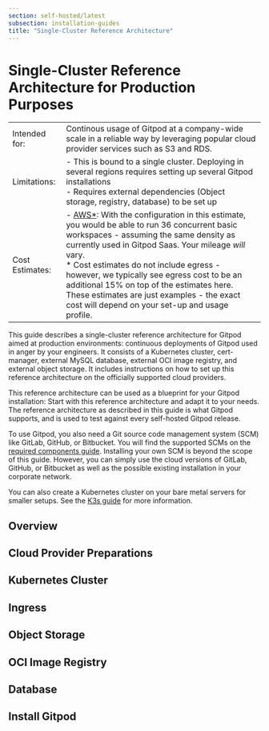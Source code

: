 ```yaml
---
section: self-hosted/latest
subsection: installation-guides
title: "Single-Cluster Reference Architecture"
---
```


<script context="module">
  export const prerender = true;
</script>

<script lang="ts">

  import Overview from "./_chunks/overview.md";
  import Preparations from "./_chunks/preparations.md";
  import Cluster from "./_chunks/cluster.md";
  import Networking from "./_chunks/networking.md";
  import Registry from "./_chunks/registry.md";
  import Database from "./_chunks/database.md";
  import Storage from "./_chunks/storage.md";
  import Install from "./_chunks/install.md";
</script>

# Single-Cluster Reference Architecture for Production Purposes

|                 |                                                                                                                                                                                                                                                                                                                                                                                                                                                                                                                                  |
| --------------- | -------------------------------------------------------------------------------------------------------------------------------------------------------------------------------------------------------------------------------------------------------------------------------------------------------------------------------------------------------------------------------------------------------------------------------------------------------------------------------------------------------------------------------- |
| Intended for:   | Continous usage of Gitpod at a company-wide scale in a reliable way by leveraging popular cloud provider services such as S3 and RDS.                                                                                                                                                                                                                                                                                                                                                                                            |
| Limitations:    | - This is bound to a single cluster. Deploying in several regions requires setting up several Gitpod installations <br /> - Requires external dependencies (Object storage, registry, database) to be set up                                                                                                                                                                                                                                                                                                                     |
| Cost Estimates: | - [AWS\*](https://calculator.aws/#/estimate?id=258a343acea8193acd54ffabf1a61e203389439a): With the configuration in this estimate, you would be able to run 36 concurrent basic workspaces - assuming the same density as currently used in Gitpod Saas. Your mileage _will_ vary. <br /> \* Cost estimates do not include egress - however, we typically see egress cost to be an additional 15% on top of the estimates here. These estimates are just examples - the exact cost will depend on your set-up and usage profile. |

This guide describes a single-cluster reference architecture for Gitpod aimed at production environments: continuous deployments of Gitpod used in anger by your engineers. It consists of a Kubernetes cluster, cert-manager, external MySQL database, external OCI image registry, and external object storage. It includes instructions on how to set up this reference architecture on the officially supported cloud providers.

This reference architecture can be used as a blueprint for your Gitpod installation: Start with this reference architecture and adapt it to your needs. The reference architecture as described in this guide is what Gitpod supports, and is used to test against every self-hosted Gitpod release.

To use Gitpod, you also need a Git source code management system (SCM) like GitLab, GitHub, or Bitbucket. You will find the supported SCMs on the [required components guide](../required-components). Installing your own SCM is beyond the scope of this guide. However, you can simply use the cloud versions of GitLab, GitHub, or Bitbucket as well as the possible existing installation in your corporate network.

You can also create a Kubernetes cluster on your bare metal servers for smaller setups. See the [K3s guide](../cluster-set-up/on-k3s) for more information.

## Overview

<Overview />

## Cloud Provider Preparations

<Preparations />

## Kubernetes Cluster

<Cluster />

## Ingress

<Networking />

## Object Storage

<Storage />

## OCI Image Registry

<Registry />

## Database

<Database />

## Install Gitpod

<Install />

